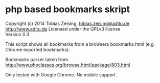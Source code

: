 php based bookmarks skript
==========================

Copyright (c) 2014 Tobias Zeising, tobias.zeising@aditu.de  
http://www.aditu.de
Licensed under the GPLv3 license  
Version 0.3

This script shows all bookmarks from a browsers bookmarks.html (e.g. Chrome exported bookmarks).

Bookmarks parser taken from http://www.phpclasses.org/browse.html/package/803.html

Only tested with Google Chrome. No mobile support.